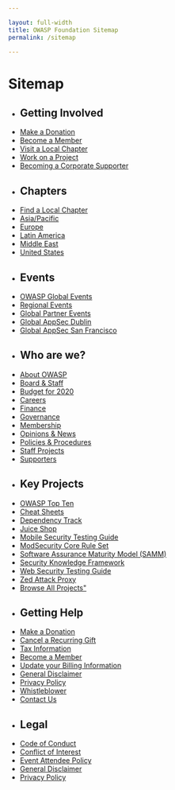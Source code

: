 ```yaml
---

layout: full-width
title: OWASP Foundation Sitemap
permalink: /sitemap

---
```


<h1>Sitemap</h1>

<div class="sitemap">

<ul>
  <li><h2>Getting Involved</h2></li>
  <li><a href="/donate">Make a Donation</a></li>
  <li><a href="/membership">Become a Member</a></li>
  <li><a href="/chapters">Visit a Local Chapter</a></li>
  <li><a href="/projects">Work on a Project</a></li>
  <li><a href="/supporters">Becoming a Corporate Supporter</a></li>
</ul>

<ul>
  <li><h2>Chapters</h2></li>
  <li><a href="/chapters">Find a Local Chapter</a></li>
  <li><a href="/chapters#Asia/Pacific">Asia/Pacific</a></li>
  <li><a href="/chapters#Europe">Europe</a></li>
  <li><a href="/chapters#LatinAmerica">Latin America</a></li>
  <li><a href="/chapters#MiddleEast">Middle East</a></li>
  <li><a href="/chapters#UnitedStates">United States</a></li>
</ul>
  
<ul>
  <li><h2>Events</h2></li>
  <li><a href="/events">OWASP Global Events</a></li>
  <li><a href="/events#regionalevents">Regional Events</a></li>
  <li><a href="/events#globalpartnerevents">Global Partner Events</a></li>
  <li><a href="https://dublin.globalappsec.org" target="_blank">Global AppSec Dublin</a></li>
  <li><a href="https://sf.globalappsec.org" target="_blank">Global AppSec San Francisco</a></li>
</ul> 

<ul>
  <li><h2>Who are we?</h2></li>
  <li><a href="/about">About OWASP</a></li>
  <li><a href="/corporate">Board & Staff</a></li>
  <li><a href="/www-staff/budget/2020">Budget for 2020</a></li>  
  <li><a href="/careers">Careers</a></li>
  <li><a href="/finance">Finance</a></li>
  <li><a href="/governance">Governance</a></li>
  <li><a href="/membership">Membership</a></li>
  <li><a href="/news">Opinions & News</a></li>
  <li><a href="/www-policy">Policies & Procedures</a></li>
  <li><a href="/www-staff">Staff Projects</a></li>
  <li><a href="/supporters">Supporters</a></li>
</ul>
  
<ul>
  <li><h2>Key Projects</h2></li>
  <li><a href="/www-project-top-ten">OWASP Top Ten</a></li>
  <li><a href="/www-project-cheat-sheets">Cheat Sheets</a></li>
  <li><a href="/www-project-dependency-track">Dependency Track</a></li>
  <li><a href="/www-project-juice-shop/">Juice Shop</a></li>
  <li><a href="/www-project-mobile-security-testing-guide/">Mobile Security Testing Guide</a></li>
  <li><a href="/www-project-modsecurity-core-rule-set/">ModSecurity Core Rule Set</a></li>
  <li><a href="/www-project-samm/">Software Assurance Maturity Model (SAMM)</a></li>
  <li><a href="/www-project-security-knowledge-framework/">Security Knowledge Framework</a></li>
  <li><a href="/www-project-testing/">Web Security Testing Guide</a></li>
  <li><a href="/www-project-zap">Zed Attack Proxy</a></li>
  <li><a href="/projects">Browse All Projects"</a></li>
</ul>

<ul>
  <li><h2>Getting Help</h2></li>
  <li><a href="/donate">Make a Donation</a></li>
  <li><a href="/manage-membership">Cancel a Recurring Gift</a></li>  
  <li><a href="/finance">Tax Information</a></li>
  <li><a href="/member">Become a Member</a></li>
  <li><a href="/manage-membership">Update your Billing Information</a></li>  
  <li><a href="/www-policy/operational/general-disclaimer.html">General Disclaimer</a></li>
  <li><a href="/www-policy/operational/privacy.html">Privacy Policy</a></li>
  <li><a href="/www-policy/operational/whistleblower.html">Whistleblower</a></li>
  <li><a href="https://owasporg.atlassian.net/servicedesk/customer/portal/7/create/72" target="_blank">Contact Us</a></li>
</ul>

<ul>
  <li><h2>Legal</h2></li>
  <li><a href="/www-policy/operational/code-of-conduct.html">Code of Conduct</a></li>
  <li><a href="/www-policy/operational/conflict-of-interest.html">Conflict of Interest</a></li>
  <li><a href="/www-policy/operational/conferences-events.html">Event Attendee Policy</a></li>
  <li><a href="/www-policy/operational/general-disclaimer.html">General Disclaimer</a></li>
  <li><a href="/www-policy/operational/privacy.html">Privacy Policy</a></li>
</ul>

</div>
